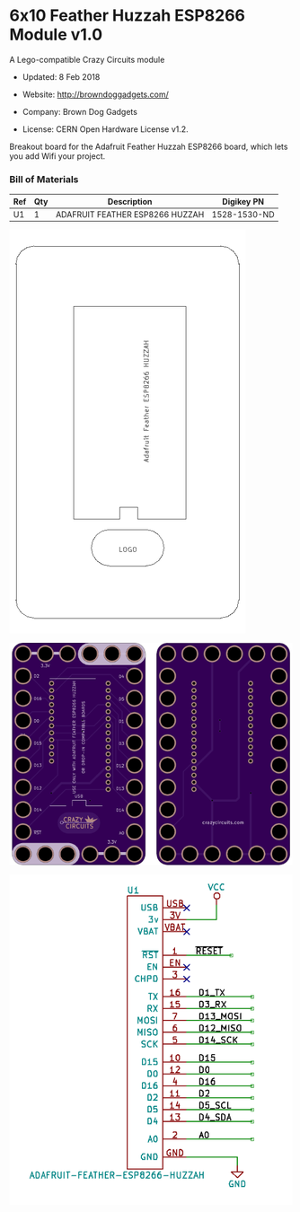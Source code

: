 <!--- start title --->
# 6x10 Feather Huzzah ESP8266 Module v1.0
A Lego-compatible Crazy Circuits module

- Updated: 8 Feb 2018

- Website: http://browndoggadgets.com/
- Company: Brown Dog Gadgets
- License: CERN Open Hardware License v1.2.
<!--- end title --->

Breakout board for the Adafruit Feather Huzzah ESP8266 board, which lets you add Wifi your project.

<!--- bom start --->
### Bill of Materials

|Ref|Qty|Description|Digikey PN|
|---|---|-----------|------|
|U1|1|ADAFRUIT FEATHER ESP8266 HUZZAH|1528-1530-ND|

<!--- bom end --->

![Assembly Diagram](assembly.png)

![Gerber Preview](preview.png)

![Schematic](schematic.png)
